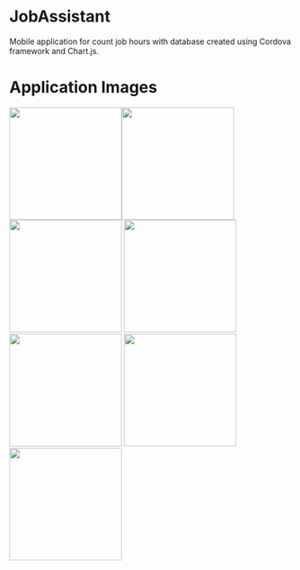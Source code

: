 # JobAssistant
Mobile application for count job hours with database created using Cordova framework and Chart.js.

# Application Images
<img src="https://github.com/Kevvski/JobAssistant/blob/main/AppImages/1.jpg" width="200"><img src="https://github.com/Kevvski/JobAssistant/blob/main/AppImages/2.jpg" width="200">
<img src="https://github.com/Kevvski/JobAssistant/blob/main/AppImages/3.jpg" width="200">
<img src="https://github.com/Kevvski/JobAssistant/blob/main/AppImages/4.jpg" width="200">
<img src="https://github.com/Kevvski/JobAssistant/blob/main/AppImages/5.jpg" width="200">
<img src="https://github.com/Kevvski/JobAssistant/blob/main/AppImages/6.jpg" width="200">
<img src="https://github.com/Kevvski/JobAssistant/blob/main/AppImages/7.jpg" width="200">
